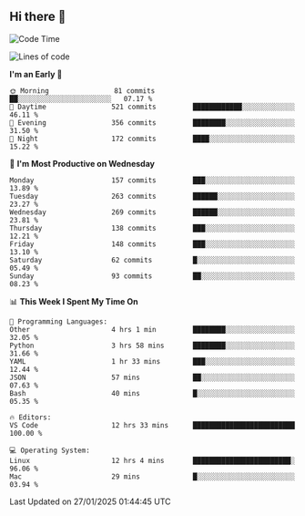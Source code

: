 ## Hi there 👋

<!--
**Wangmerlyn/Wangmerlyn** is a ✨ _special_ ✨ repository because its `README.md` (this file) appears on your GitHub profile.

Here are some ideas to get you started:

- 🔭 I’m currently working on ...
- 🌱 I’m currently learning ...
- 👯 I’m looking to collaborate on ...
- 🤔 I’m looking for help with ...
- 💬 Ask me about ...
- 📫 How to reach me: ...
- 😄 Pronouns: ...
- ⚡ Fun fact: ...
-->
<!--START_SECTION:waka-->
![Code Time](http://img.shields.io/badge/Code%20Time-32%20hrs%2048%20mins-blue)

![Lines of code](https://img.shields.io/badge/From%20Hello%20World%20I%27ve%20Written-8.2%20million%20lines%20of%20code-blue)

**I'm an Early 🐤** 

```text
🌞 Morning                81 commits          ██░░░░░░░░░░░░░░░░░░░░░░░   07.17 % 
🌆 Daytime                521 commits         ████████████░░░░░░░░░░░░░   46.11 % 
🌃 Evening                356 commits         ████████░░░░░░░░░░░░░░░░░   31.50 % 
🌙 Night                  172 commits         ████░░░░░░░░░░░░░░░░░░░░░   15.22 % 
```
📅 **I'm Most Productive on Wednesday** 

```text
Monday                   157 commits         ███░░░░░░░░░░░░░░░░░░░░░░   13.89 % 
Tuesday                  263 commits         ██████░░░░░░░░░░░░░░░░░░░   23.27 % 
Wednesday                269 commits         ██████░░░░░░░░░░░░░░░░░░░   23.81 % 
Thursday                 138 commits         ███░░░░░░░░░░░░░░░░░░░░░░   12.21 % 
Friday                   148 commits         ███░░░░░░░░░░░░░░░░░░░░░░   13.10 % 
Saturday                 62 commits          █░░░░░░░░░░░░░░░░░░░░░░░░   05.49 % 
Sunday                   93 commits          ██░░░░░░░░░░░░░░░░░░░░░░░   08.23 % 
```


📊 **This Week I Spent My Time On** 

```text
💬 Programming Languages: 
Other                    4 hrs 1 min         ████████░░░░░░░░░░░░░░░░░   32.05 % 
Python                   3 hrs 58 mins       ████████░░░░░░░░░░░░░░░░░   31.66 % 
YAML                     1 hr 33 mins        ███░░░░░░░░░░░░░░░░░░░░░░   12.44 % 
JSON                     57 mins             ██░░░░░░░░░░░░░░░░░░░░░░░   07.63 % 
Bash                     40 mins             █░░░░░░░░░░░░░░░░░░░░░░░░   05.35 % 

🔥 Editors: 
VS Code                  12 hrs 33 mins      █████████████████████████   100.00 % 

💻 Operating System: 
Linux                    12 hrs 4 mins       ████████████████████████░   96.06 % 
Mac                      29 mins             █░░░░░░░░░░░░░░░░░░░░░░░░   03.94 % 
```


 Last Updated on 27/01/2025 01:44:45 UTC
<!--END_SECTION:waka-->
